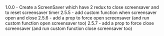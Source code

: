 1.0.0 - Create a ScreenSaver which have 2 redux to close 
        screensaver and to reset screensaver timer
2.5.5 - add custom function when screensaver open and close
2.5.6 - add a prop to force open screensaver (and run custom function open screensaver too)
2.5.7 - add a prop to force close screensaver (and run custom function close screensaver too)